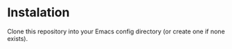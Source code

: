 # Instalation
Clone this repository into your Emacs config directory (or create one if none exists).

